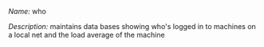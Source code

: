 _Name:_ who

_Description:_ maintains data bases showing who's logged in to machines on a local net and the load average of the machine

